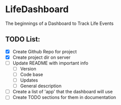# LifeDashboard
The beginnings of a Dashboard to Track Life Events


## TODO List:
- [X] Create Github Repo for project
- [X] Create project dir on server
- [ ] Update README with important info
  - [ ] Version
  - [ ] Code base
  - [ ] Updates
  - [ ] General description
- [ ] Create a list of 'app' that the dashboard will use
- [ ] Create TODO sections for them in documentation
